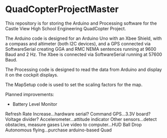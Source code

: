 QuadCopterProjectMaster
=======================
This repository is for storing the Arduino and Processing software for the Castle View High School Engineering 
QuadCopter Project.  

The Arduino code is designed for an Arduino Uno with an Xbee Shield, with a compass and
altimeter (both I2C devices), and a GPS connected via SoftwareSerial creating GGA and RMC NEMA sentences 
running at 9600 Baud and 2 Hz.  The Xbee is connected via SoftwareSerial running at 57600 Baud.

The Processing code is designed to read the data from Arduino and display it on the cockpit displays.

The MapSetup code is used to set the scaling factors for the map.

Planned improvements:
<ul>
<li>Battery Level Monitor</li>
</ul>
Refresh Rate Increase...hardware serial?
Command GPS...3.3V board?  Voltage divider?
Accelerometer...attitude indicator
Other sensors...detect obstacles, measure gases
Live video to computer...HUD
Ball Drop
Autonomous flying...purchase arduino-based Quad

